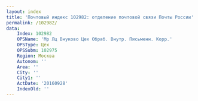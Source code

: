 ```yaml
---
layout: index
title: 'Почтовый индекс 102982: отделение почтовой связи Почты России'
permalink: /102982/
data:
    Index: 102982
    OPSName: 'Мр Лц Внуково Цех Обраб. Внутр. Письменн. Корр.'
    OPSType: Цех
    OPSSubm: 102975
    Region: Москва
    Autonom: ''
    Area: ''
    City: ''
    City1: ''
    ActDate: '20160928'
    IndexOld: ''
---
```

